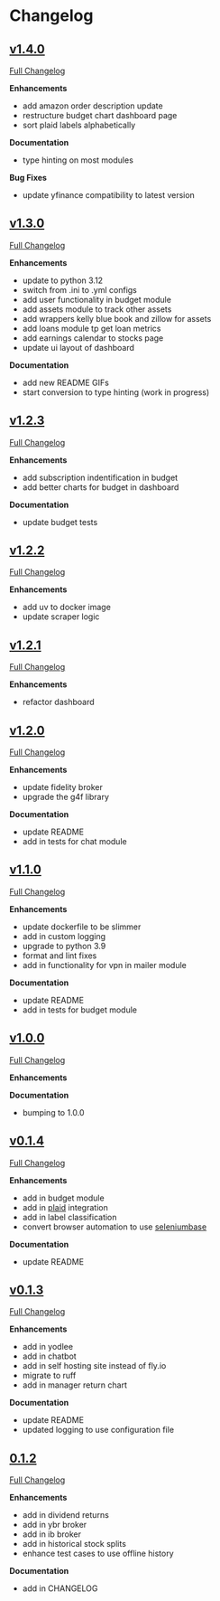 # Changelog

## [v1.4.0](https://github.com/jkoestner/folioflex/tree/v1.4.0)

[Full Changelog](https://github.com/jkoestner/folioflex/compare/v1.3.0...v1.4.0)

**Enhancements**
- add amazon order description update
- restructure budget chart dashboard page
- sort plaid labels alphabetically

**Documentation**
- type hinting on most modules

**Bug Fixes**
- update yfinance compatibility to latest version

## [v1.3.0](https://github.com/jkoestner/folioflex/tree/v1.3.0)

[Full Changelog](https://github.com/jkoestner/folioflex/compare/v1.2.3...v1.3.0)

**Enhancements**
- update to python 3.12
- switch from .ini to .yml configs
- add user functionality in budget module
- add assets module to track other assets
- add wrappers kelly blue book and zillow for assets
- add loans module tp get loan metrics
- add earnings calendar to stocks page
- update ui layout of dashboard

**Documentation**
- add new README GIFs
- start conversion to type hinting (work in progress)

## [v1.2.3](https://github.com/jkoestner/folioflex/tree/v1.2.3)

[Full Changelog](https://github.com/jkoestner/folioflex/compare/v1.2.2...v1.2.3)

**Enhancements**
- add subscription indentification in budget
- add better charts for budget in dashboard

**Documentation**
- update budget tests

## [v1.2.2](https://github.com/jkoestner/folioflex/tree/v1.2.2)

[Full Changelog](https://github.com/jkoestner/folioflex/compare/v1.2.1...v1.2.2)

**Enhancements**
- add uv to docker image
- update scraper logic

## [v1.2.1](https://github.com/jkoestner/folioflex/tree/v1.2.1)

[Full Changelog](https://github.com/jkoestner/folioflex/compare/v1.2.0...v1.2.1)

**Enhancements**
- refactor dashboard

## [v1.2.0](https://github.com/jkoestner/folioflex/tree/v1.2.0)

[Full Changelog](https://github.com/jkoestner/folioflex/compare/v1.1.0...v1.2.0)

**Enhancements**
- update fidelity broker
- upgrade the g4f library

**Documentation**
- update README
- add in tests for chat module

## [v1.1.0](https://github.com/jkoestner/folioflex/tree/v1.1.0)

[Full Changelog](https://github.com/jkoestner/folioflex/compare/v1.0.0...v1.1.0)

**Enhancements**
- update dockerfile to be slimmer
- add in custom logging
- upgrade to python 3.9
- format and lint fixes
- add in functionality for vpn in mailer module

**Documentation**
- update README
- add in tests for budget module

## [v1.0.0](https://github.com/jkoestner/folioflex/tree/v1.0.0)

[Full Changelog](https://github.com/jkoestner/folioflex/compare/v0.1.4...v1.0.0)

**Enhancements**

**Documentation**
- bumping to 1.0.0

## [v0.1.4](https://github.com/jkoestner/folioflex/tree/v0.1.4)

[Full Changelog](https://github.com/jkoestner/folioflex/compare/v0.1.3...v0.1.4)

**Enhancements**
- add in budget module
- add in [plaid](https://plaid.com/) integration
- add in label classification
- convert browser automation to use [seleniumbase](https://github.com/seleniumbase/SeleniumBase)

**Documentation**
- update README

## [v0.1.3](https://github.com/jkoestner/folioflex/tree/v0.1.3)

[Full Changelog](https://github.com/jkoestner/folioflex/compare/v0.1.2...v0.1.3)

**Enhancements**
- add in yodlee
- add in chatbot
- add in self hosting site instead of fly.io
- migrate to ruff
- add in manager return chart

**Documentation**
- update README
- updated logging to use configuration file

## [0.1.2](https://github.com/jkoestner/folioflex/tree/v0.1.2)

[Full Changelog](https://github.com/jkoestner/folioflex/compare/v0.1.0...v0.1.2)

**Enhancements**
- add in dividend returns
- add in ybr broker
- add in ib broker
- add in historical stock splits
- enhance test cases to use offline history

**Documentation**
- add in CHANGELOG
